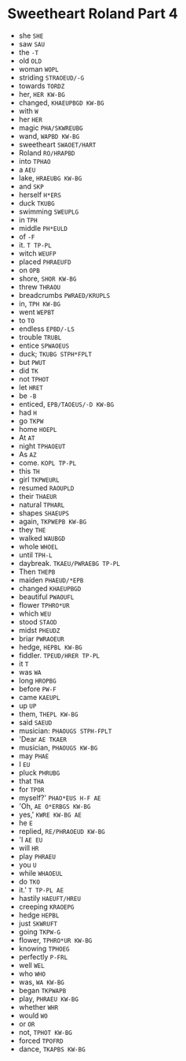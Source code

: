 # Sweetheart Roland Part 4

* she `SHE`
* saw `SAU`
* the `-T`
* old `OLD`
* woman `WOPL`
* striding `STRAOEUD/-G`
* towards `TORDZ`
* her, `HER KW-BG`
* changed, `KHAEUPBGD KW-BG`
* with `W`
* her `HER`
* magic `PHA/SKWREUBG`
* wand, `WAPBD KW-BG`
* sweetheart `SWAOET/HART`
* Roland `RO/HRAPBD`
* into `TPHAO`
* a `AEU`
* lake, `HRAEUBG KW-BG`
* and `SKP`
* herself `H*ERS`
* duck `TKUBG`
* swimming `SWEUPLG`
* in `TPH`
* middle `PH*EULD`
* of `-F`
* it. `T TP-PL`
* witch `WEUFP`
* placed `PHRAEUFD`
* on `OPB`
* shore, `SHOR KW-BG`
* threw `THRAOU`
* breadcrumbs `PWRAED/KRUPLS`
* in, `TPH KW-BG`
* went `WEPBT`
* to `TO`
* endless `EPBD/-LS`
* trouble `TRUBL`
* entice `SPWAOEUS`
* duck; `TKUBG STPH*FPLT`
* but `PWUT`
* did `TK`
* not `TPHOT`
* let `HRET`
* be `-B`
* enticed, `EPB/TAOEUS/-D KW-BG`
* had `H`
* go `TKPW`
* home `HOEPL`
* At `AT`
* night `TPHAOEUT`
* As `AZ`
* come. `KOPL TP-PL`
* this `TH`
* girl `TKPWEURL`
* resumed `RAOUPLD`
* their `THAEUR`
* natural `TPHARL`
* shapes `SHAEUPS`
* again, `TKPWEPB KW-BG`
* they `THE`
* walked `WAUBGD`
* whole `WHOEL`
* until `TPH-L`
* daybreak. `TKAEU/PWRAEBG TP-PL`
* Then `THEPB`
* maiden `PHAEUD/*EPB`
* changed `KHAEUPBGD`
* beautiful `PWAOUFL`
* flower `TPHRO*UR`
* which `WEU`
* stood `STAOD`
* midst `PHEUDZ`
* briar `PWRAOEUR`
* hedge, `HEPBL KW-BG`
* fiddler. `TPEUD/HRER TP-PL`
* it `T`
* was `WA`
* long `HROPBG`
* before `PW-F`
* came `KAEUPL`
* up `UP`
* them, `THEPL KW-BG`
* said `SAEUD`
* musician: `PHAOUGS STPH-FPLT`
* 'Dear `AE TKAER`
* musician, `PHAOUGS KW-BG`
* may `PHAE`
* I `EU`
* pluck `PHRUBG`
* that `THA`
* for `TPOR`
* myself?' `PHAO*EUS H-F AE`
* 'Oh, `AE O*ERBGS KW-BG`
* yes,' `KWRE KW-BG AE`
* he `E`
* replied, `RE/PHRAOEUD KW-BG`
* 'I `AE EU`
* will `HR`
* play `PHRAEU`
* you `U`
* while `WHAOEUL`
* do `TKO`
* it.' `T TP-PL AE`
* hastily `HAEUFT/HREU`
* creeping `KRAOEPG`
* hedge `HEPBL`
* just `SKWRUFT`
* going `TKPW-G`
* flower, `TPHRO*UR KW-BG`
* knowing `TPHOEG`
* perfectly `P-FRL`
* well `WEL`
* who `WHO`
* was, `WA KW-BG`
* began `TKPWAPB`
* play, `PHRAEU KW-BG`
* whether `WHR`
* would `WO`
* or `OR`
* not, `TPHOT KW-BG`
* forced `TPOFRD`
* dance, `TKAPBS KW-BG`
